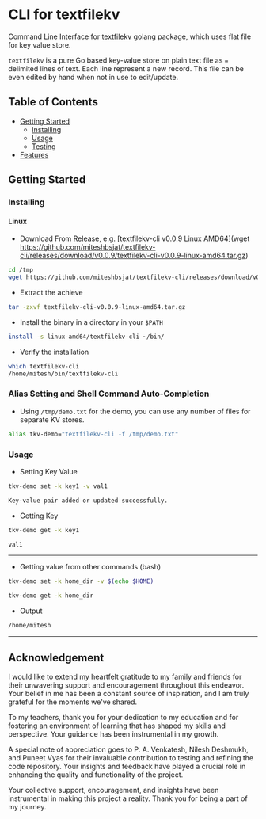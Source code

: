 # CLI for textfilekv

Command Line Interface for [textfilekv](https://pkg.go.dev/github.com/miteshbsjat/textfilekv) golang package,
which uses flat file for key value store.

`textfilekv` is a pure Go based key-value store on plain text file as `=` delimited lines of text.
Each line represent a new record. This file can be even edited by hand when not in use to edit/update.

## Table of Contents

- [Getting Started](#getting-started)
  - [Installing](#installing)
  - [Usage](#usage)
  - [Testing](#testing)
- [Features](#features)

## Getting Started

### Installing

#### Linux
* Download From [Release](https://github.com/miteshbsjat/textfilekv-cli/releases), e.g.
[textfilekv-cli v0.0.9 Linux AMD64](wget https://github.com/miteshbsjat/textfilekv-cli/releases/download/v0.0.9/textfilekv-cli-v0.0.9-linux-amd64.tar.gz)
```bash
cd /tmp
wget https://github.com/miteshbsjat/textfilekv-cli/releases/download/v0.0.9/textfilekv-cli-v0.0.9-linux-amd64.tar.gz
```

* Extract the achieve
```bash
tar -zxvf textfilekv-cli-v0.0.9-linux-amd64.tar.gz 
```

* Install the binary in a directory in your `$PATH`
```bash
install -s linux-amd64/textfilekv-cli ~/bin/
```

* Verify the installation
```bash
which textfilekv-cli 
/home/mitesh/bin/textfilekv-cli
```


### Alias Setting and Shell Command Auto-Completion 

* Using `/tmp/demo.txt` for the demo, you can use any number of files for separate KV stores.

```bash
alias tkv-demo="textfilekv-cli -f /tmp/demo.txt"
```

### Usage

* Setting Key Value
```bash
tkv-demo set -k key1 -v val1
```

```bash
Key-value pair added or updated successfully.
```

* Getting Key
```bash
tkv-demo get -k key1
```

```bash
val1
```

----

* Getting value from other commands (bash)
```bash
tkv-demo set -k home_dir -v $(echo $HOME)
```
```bash
tkv-demo get -k home_dir 
```
* Output
```bash
/home/mitesh
```
 ----

 ## Acknowledgement

 I would like to extend my heartfelt gratitude to my family and friends for their unwavering support and encouragement throughout this endeavor. Your belief in me has been a constant source of inspiration, and I am truly grateful for the moments we've shared.

To my teachers, thank you for your dedication to my education and for fostering an environment of learning that has shaped my skills and perspective. Your guidance has been instrumental in my growth.

A special note of appreciation goes to P. A. Venkatesh, Nilesh Deshmukh, and Puneet Vyas for their invaluable contribution to testing and refining the code repository. Your insights and feedback have played a crucial role in enhancing the quality and functionality of the project.

Your collective support, encouragement, and insights have been instrumental in making this project a reality. Thank you for being a part of my journey.
